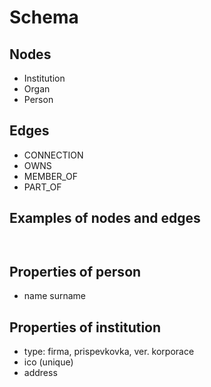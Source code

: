 
# Schema

## Nodes

- Institution
- Organ
- Person

## Edges

- CONNECTION
- OWNS
- MEMBER_OF
- PART_OF


## Examples of nodes and edges

```
 

```

## Properties of person

- name surname

## Properties of institution

- type: firma, prispevkovka, ver. korporace
- ico (unique)
- address


